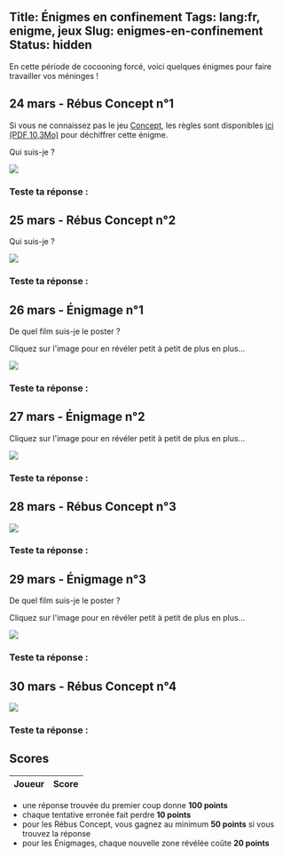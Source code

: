 Title: Énigmes en confinement
Tags: lang:fr, enigme, jeux
Slug: enigmes-en-confinement
Status: hidden
---

En cette période de cocooning forcé, voici quelques énigmes pour faire travailler vos méninges !

<ul id="toc"></ul>

## 24 mars - Rébus Concept n°1

Si vous ne connaissez pas le jeu [Concept](https://concept-the-game.com),
les règles sont disponibles [ici (PDF 10,3Mo)](http://spelarch.vives.be/PDFspelregels/16056.pdf) pour déchiffrer cette énigme.
<!-- PDFs "officiels" en 2 parties :
  * https://concept-the-game.com/concept/files/rules/CONCEPT-RULES-FR.pdf
  * https://concept-the-game.com/concept/files/rules/CONCEPT-HELPSHEET-FR.pdf
-->

Qui suis-je ?

![](images/enigmes/enigme-concept-01.png)


### Teste ta réponse :

<form id="challenge-2020-03-24" data-min-score="50" data-hash="3820ea262dc61608e2ed700ab6d027404d55702a960dc6eed0155a37c7d94a82"></form>


## 25 mars - Rébus Concept n°2

Qui suis-je ?

![](images/enigmes/enigme-concept-03.png)

### Teste ta réponse :

<form id="challenge-2020-03-25" data-min-score="50" data-hash="8aaddb5664c898b76931eaf49db48aed6186ffefbd9138c8cce479140d86c762"></form>


## 26 mars - Énigmage n°1

De quel film suis-je le poster ?

Cliquez sur l'image pour en révéler petit à petit de plus en plus...

<img class="enigmage" src="images/enigmes/enigmage01-1.jpg">

### Teste ta réponse :

<form id="challenge-2020-03-26" data-hash="c01f23da736030c44c1927717ecdc5db1d06a33f5b5d0675d5e6c29cb693712e"></form>


## 27 mars - Énigmage n°2

Cliquez sur l'image pour en révéler petit à petit de plus en plus...

<img class="enigmage" src="images/enigmes/enigmage02-1.jpg">

### Teste ta réponse :

<form id="challenge-2020-03-27" data-hash="3bbdd5b84c61752f65efc0dd815b6c225cb8f013e9fcc3177b4e8637111b74cb"></form>


## 28 mars - Rébus Concept n°3

![](images/enigmes/enigme-concept-05.png)

### Teste ta réponse :

<form id="challenge-2020-03-28" data-hash="cdefd09a164e7b3e1c127ae3e8c22c02ef1be14a99725ed7040e77c1441d4d92"></form>


## 29 mars - Énigmage n°3

De quel film suis-je le poster ?

Cliquez sur l'image pour en révéler petit à petit de plus en plus...

<img class="enigmage" src="images/enigmes/enigmage03-1.jpg">

### Teste ta réponse :

<form id="challenge-2020-03-29" data-hash="8c2a25260209b2db50e9d7c369876ddeeaebde2472a38426ca4907fbe4135921"></form>


## 30 mars - Rébus Concept n°4

![](images/enigmes/enigme-concept-06.png)

### Teste ta réponse :

<form id="challenge-2020-03-30" data-hash="c212017ccdcd7bf803feb6188751f7c0afd902b2d42859ffd1a38129169e20c5"></form>


<!-- WIP
## ? avril - Esquissé

<div id="challenge-2020-04-31" class="esquisse"></div>
-->


## Scores

<table>
  <thead><tr> <th>Joueur</th> <th>Score</th> </tr></thead>
  <tbody id="highscores"></tbody>
</table>

- une réponse trouvée du premier coup donne **100 points**
- chaque tentative erronée fait perdre **10 points**
- pour les Rébus Concept, vous gagnez au minimum **50 points** si vous trouvez la réponse
- pour les Énigmages, chaque nouvelle zone révélée coûte **20 points**


<script src="https://www.gstatic.com/firebasejs/7.12.0/firebase-app.js"></script>
<script src="https://www.gstatic.com/firebasejs/7.12.0/firebase-firestore.js"></script>
<script src="https://unpkg.com/imagesloaded@4/imagesloaded.pkgd.min.js"></script>
<script>
firebase.initializeApp({
  apiKey: "AIzaSyBUA2secspKjZIA-_G3gCqcgYrlx5G94QE",
  authDomain: "scoreboard-7a578.firebaseapp.com",
  databaseURL: "https://scoreboard-7a578.firebaseio.com",
  projectId: "scoreboard-7a578",
  storageBucket: "scoreboard-7a578.appspot.com",
  messagingSenderId: "1085958736716",
  appId: "1:1085958736716:web:4c0ea416008a37c20edde9"
});
const scoreBoardCollec = firebase.firestore().collection('EnigmesDeConfinement');
const lockCollec = firebase.firestore().collection('Locks');
function updateScoreBoardTable() {
  const tbody = document.getElementById('highscores');
  while (tbody.firstChild) { tbody.removeChild(tbody.firstChild); }
  scoreBoardCollec.get().then(query => {
    const highScores = [];
    query.forEach(doc => highScores.push({
      playerName: doc.id,
      totalScore: Object.values(doc.data().scores).reduce((a, b) => a + b),
    }));
    highScores.sort((a, b) => b.totalScore - a.totalScore);
    highScores.forEach(highScore => tbody.appendChild(htmlTableRow([highScore.playerName, highScore.totalScore])))
  });
}
function htmlFromStr(string) {
  const div = document.createElement('div');
  div.innerHTML = string;
  return div.children[0];
}
function appendHtmlElemsFromStr(parent, string) {
  const div = document.createElement('div');
  div.innerHTML = string;
  while (div.children[0]) {
    parent.appendChild(div.children[0]);
  }
}
function insertAfter(existingNode, newNode) {
  existingNode.parentNode.insertBefore(newNode, existingNode.nextElementSibling);
}
function htmlTableRow(values) {
  const tr = document.createElement('tr');
  values.forEach(value => {
    const td = document.createElement('td');
    td.textContent = value;
    tr.appendChild(td);
  })
  return tr;
}
String.prototype.rsplit = function(sep, maxsplit) {
  const split = this.split(sep);
  return maxsplit ? [ split.slice(0, -maxsplit).join(sep) ].concat(split.slice(-maxsplit)) : split;
}
// Initialization:
const SLUG_CHAR_RANGE_TO_IGNORE = '[\x00-\x2F\x3A-\x40\x5B-\x60\x7B-\uFFFF]+';
window.malusPerChallenge = {}
window.submittedAnswer = {};  // Context to communicate between forms
const toc = document.getElementById('toc');
document.querySelectorAll('article h2').forEach(h2 => {
  h2.id = slugify(h2.textContent);
  toc.appendChild(htmlFromStr(`<li><a href="pages/enigmes-en-confinement.html#${h2.id}">${h2.textContent}</a></li>`));
});
document.querySelectorAll('article form').forEach(form => {
  form.onsubmit = submitConceptAnswer.bind(form);
  appendHtmlElemsFromStr(form, `<input type="text"></input>
                                <input type="submit" value="?"></input>
                                <div style="display: none" class="answer-correct">Bravo ! C'est la bonne réponse 👍 🎉 🤩</div>
                                <div style="display: none" class="answer-wrong">Râté ! Essaie encore 😁</div>`);
  insertAfter(form, htmlFromStr(`<form class="scoreForm" style="display: none" onSubmit="return submitPlayerScore(this)">
    <label for="playerName">Entre ton nom si tu souhaite apparaître dans les <a href="pages/enigmes-en-confinement.html#scores">scores</a> :</label>
    <input type="text" name="playerName" minlength="3"></input>
    <input type="submit" value="💯"></input>
    <div style="display: none" class="score-already-set">🚫 Vous avez déjà joué !</div>
    <div style="display: none" class="score-submitted">Score enregistré : <span class="score"></span> points</div>
  </form>`));
});
document.querySelectorAll('.enigmage').forEach(img => {
  imagesLoaded(img).on('done', preloadNextImg.bind(img));
  img.onclick = function () {
    const challengeId = this.parentElement.nextElementSibling.nextElementSibling.id;
    this.src = nextImage(this.src);
    window.malusPerChallenge[challengeId] = (window.malusPerChallenge[challengeId] || 0) + 20;
  }
});
function nextImage(imgSrc) {
  const [base, ext] = imgSrc.rsplit('.', 1);
  const [prefix, index] = base.split('-');
  return `${prefix}-${+index + 1}.${ext}`;
}
function preloadNextImg() {
  console.log('Preloaded:', this.src);
  const img = document.createElement('img')
  img.style.display = 'none';
  img.src = nextImage(this.src);
  imagesLoaded(img).on('done', preloadNextImg.bind(img));
  document.body.appendChild(img);
}
document.querySelectorAll('.esquisse').forEach(panel => {
  appendHtmlElemsFromStr(panel, `
    <form onSubmit="return submitDrawingGuess(this)">
      <canvas width="400" height="400"></canvas>
      <label for="drawingGuess">Que représente ce dessin ?</label>
      <input type="text" name="drawingGuess"></input>
      <input type="submit" value="👀"></input>
    </form>
    <form onSubmit="return submitDrawing(this)">
      <canvas width="400" height="400"></canvas>
      <label>Et maintenant dessine : "${panel.prevDrawingGuess}", puis clique ci-dessous</label>
      <input type="submit" value="👩‍🎨"></input>
    </form>
    <form class="overlay" onSubmit="return startEsquisse(this)">
      <h3>Esquissé !</h2>
      <label>Un seul joueur peut joueur à la fois.</label>
      <div class="lockFree">
        <label>Quand vous serez prêt, entrez votre nom et cliquez sur le bouton ci-dessous.</label>
        <label>Vous aurez 15min pour faire un tour du jeu <a href="https://www.jeux-goliath.com/produit/esquisse/">Esquissé</a></label>
        <input type="text" name="playerName" minlength="3"></input>
        <input type="submit" value="🎬"></input>
      </div>
      <div class="lockTaken" style="display: none">
        <label>Un joueur est en déjà train de jouer (<span class="lockPlayerName"></span>).</label>
        <label>Revenez un peu plus tard ! 😉</label>
      </div>
    </form>`);
  regularlyCheckEsquisseLock(panel);
  const drawingGuessCanvas = panel.getElementsByTagName('form')[0];
  const drawingCanvas = panel.getElementsByTagName('form')[1];
  drawingCanvas.prevX = -1;
  drawingCanvas.prevY = -1;
  drawingCanvas.addEventListener('mousemove', e => draw(drawingCanvas, e), false);
  drawingCanvas.addEventListener('mousedown', e => draw(drawingCanvas, e, true), false);
  drawingCanvas.addEventListener('mouseup', e => draw(drawingCanvas, e, false), false);
  drawingCanvas.addEventListener('mouseout', e => draw(drawingCanvas, e, false), false);
  // TODO: load image & panel.prevDrawingGuess from firebase
});
function regularlyCheckEsquisseLock(panel) {
  const overlay = panel.getElementsByClassName('overlay')[0];
  if (overlay.style.display !== 'none') {
    const lockFree = overlay.getElementsByClassName('lockFree')[0];
    const lockTaken = overlay.getElementsByClassName('lockTaken')[0];
    lockCollec.doc(panel.id).get().then(lock => {
      if (lock.exists && lock.data().playerName) {
        lockFree.style.display = 'none';
        lockTaken.style.display = 'block';
        overlay.getElementsByClassName('lockPlayerName')[0].textContent = lock.data().playerName;
      } else {
        lockFree.style.display = 'block';
        lockTaken.style.display = 'none';
      }
    });
  }
  setTimeout(regularlyCheckEsquisseLock, 1000, panel);
}
function startEsquisse(overlayForm) {
  const panel = overlayForm.parentNode;
  console.log('startEsquisse panel=', panel);
  console.log('startEsquisse panel.id=', panel.id);
  const playerName = overlayForm.querySelector('input[type="text"]').value.trim();
  lockCollec.doc(panel.id).set({playerName})
  overlayForm.style.display = 'none';
  // TODO: remove lock after 15min, from ANY client (=> we need to store lockStartTime)
  return false;
}
function submitDrawingGuess(form) {
  const panel = form.parentNode;
  const canvas = form.getElementsByTagName('canvas')[0];
  panel.drawingGuess = form.querySelector('input[type="text"]').value;
  return false;
}
function submitDrawing(form) {
  const panel = form.parentNode;
  const canvas = form.getElementsByTagName('canvas')[0];
  // TODO: save panel.drawingGuess & drawing + display success msg
  return false;
}
// TODO: pas rejouable + button CLEAR
function draw(canvas, e, newFlagValue) {
  if (typeof newFlagValue !== 'undefined') {
    canvas.isDrawing = newFlagValue;
  }
  if (canvas.isDrawing) {
    const clientRect = e.target.getBoundingClientRect();
    const currX = e.clientX - clientRect.left;
    const currY = e.clientY - clientRect.top;
    if (canvas.prevX > 0) {
      const ctx = canvas.getContext('2d');
      ctx.strokeStyle = 'black';
      ctx.lineWidth = 2;
      ctx.beginPath();
      ctx.moveTo(canvas.prevX, canvas.prevY);
      ctx.lineTo(currX, currY);
      ctx.stroke();
      ctx.closePath();
    }
    canvas.prevX = currX;
    canvas.prevY = currY;
  } else {
    canvas.prevX = -1;
    canvas.prevY = -1;
  }
}
updateScoreBoardTable();

function submitConceptAnswer() {
  const form = this;
  const answer = form.querySelector('input[type="text"]').value;
  const correctAnswerDiv = form.querySelector('.answer-correct');
  const wrongAnswerDiv = form.querySelector('.answer-wrong');
  window.submittedAnswer.minScore = +(form.dataset.minScore || '0');
  window.submittedAnswer.challengeId = form.id;
  window.submittedAnswer.score = 0;
  correctAnswerDiv.style.display = 'none';
  const scoreForm = form.nextElementSibling;
  scoreForm.style.display = 'none';
  wrongAnswerDiv.style.display = 'none';
  digestMessage(slugify(answer)).then(hash => {
    if (hash === form.dataset.hash) {
      window.submittedAnswer.score = 100;
      setTimeout(() => {
        correctAnswerDiv.style.display = 'block';
        scoreForm.style.display = 'block';
      }, 500);
    } else {
      window.malusPerChallenge[form.id] = (window.malusPerChallenge[form.id] || 0) + 10;
      setTimeout(() => { wrongAnswerDiv.style.display = 'block'; }, 500);
    }
  });
  return false;
}
function submitPlayerScore(form) {
  const playerName = form.querySelector('input[type="text"]').value.trim();
  const scoreAlreadySetDiv = form.querySelector('.score-already-set');
  const scoreSubmitedDiv = form.querySelector('.score-submitted');
  scoreAlreadySetDiv.style.display = 'none';
  scoreSubmitedDiv.style.display = 'none';
  const playerDoc = scoreBoardCollec.doc(playerName);
  const challengeId = window.submittedAnswer.challengeId;
  playerDoc.get().then(doc => {
    if (doc.exists) {
      const scores = doc.data().scores;
      if (scores.hasOwnProperty(challengeId)) {
        scoreAlreadySetDiv.style.display = 'block';
      } else {
        scores[challengeId] = playerScore();
        playerDoc.update({scores}).then(() => {
          form.querySelector('.score').textContent = scores[challengeId];
          scoreSubmitedDiv.style.display = 'block';
          updateScoreBoardTable();
        });
      }
    } else {
      const scores = {};
      scores[challengeId] = playerScore();
      playerDoc.set({scores}).then(() => {
        form.querySelector('.score').textContent = scores[challengeId];
        scoreSubmitedDiv.style.display = 'block';
        updateScoreBoardTable();
      });
    }
  });
  return false;
}
function playerScore() {
  const submittedAnswer = window.submittedAnswer;
  const challengeId = window.submittedAnswer.challengeId;
  const malus = window.malusPerChallenge[challengeId] || 0;
  return Math.max(submittedAnswer.minScore, submittedAnswer.score - malus);
}
function slugify(s) {
  s = String(s).trim().toLowerCase()
  s = s.normalize('NFD') 				 // separate accent from letter
  s = s.replace(/[\u0300-\u036f]/g, '')  // remove all separated accents
  s = s.replace(new RegExp('^'+SLUG_CHAR_RANGE_TO_IGNORE, 'g'), '')
  s = s.replace(new RegExp(SLUG_CHAR_RANGE_TO_IGNORE, 'g'), '-')
  s = s.replace(/^la-/g, '').replace(/^le-/g, '').replace(/-st-/g, '-saint-')
  s = s.replace(/^commandant-/g, '').replace(/^jacques-/g, '').replace(/^yves-/g, '')
  return encodeURIComponent(s);
}
// FROM: https://developer.mozilla.org/en-US/docs/Web/API/SubtleCrypto/digest#Converting_a_digest_to_a_hex_string
async function digestMessage(message) {
  const msgUint8 = new TextEncoder().encode(message);                           // encode as (utf-8) Uint8Array
  const hashBuffer = await crypto.subtle.digest('SHA-256', msgUint8);           // hash the message
  const hashArray = Array.from(new Uint8Array(hashBuffer));                     // convert buffer to byte array
  const hashHex = hashArray.map(b => b.toString(16).padStart(2, '0')).join(''); // convert bytes to hex string
  return hashHex;
}
//digestMessage(slugify("SOLUTION")).then(hash => console.log(hash));
</script>

<style>
article h2 { margin-top: 5rem; }
article label {
  display: block;
  margin: 1rem 0;
}
article input[type="submit"] {
  border-radius: 1rem;
  border: 0;
  background-color: #39b39d;
  color: white;
  cursor: pointer;
  margin: 0 .5rem;
}
@media screen and (min-width: 40rem) {
  article label { font-size: 1.5rem; }
  article input[type="text"] {
    font-size: 2.5rem;
    width: 22rem;
  }
  article input[type="submit"] {
    font-size: 2.5rem;
    height: 5rem;
    width: 5rem;
  }
  .answer-correct, .answer-wrong {
    font-size: 2.5rem;
    padding: 2rem;
  }
  .scoreForm { padding-left: 2rem; }
  .score-already-set, .score-submitted {
    font-size: 1.25rem;
    padding: 1rem;
  }
}
article table {
  border-spacing: 0;
  border-collapse: collapse;
  font-size: 1.2rem;
  margin: 0 auto;
  margin-bottom: 4rem;
}
article td, article th {
  padding: 1rem;
  border-top: 1px solid #ddd;
}
article th {
  border-bottom: 2px solid #ddd;
  border-top: 0;
}
article tbody > tr:nth-of-type(odd) {
  background-color: #f9f9f9;
}
.enigmage {
  max-height: 60rem;
  cursor: pointer;
}
.esquisse {
  position: relative;
  display: flex;
  justify-content: space-around;
  flex-wrap: wrap;
}
.overlay {
  position: absolute;
  left: 0;
  top: 0;
  width: 100%;
  height: 100%;
  background: black;
  opacity: .75;
  border-radius: 1rem;
  display: flex;
  flex-flow: column;
  align-items: center;
  text-align: center;
  color: white;
}
.overlay h3 {
  font-size: 3rem;
  color: white;
  margin: 4rem;
}
.overlay label {
  font-size: 2rem;
  max-width: max-content !important;
  line-height: 2rem;
  margin: 2rem;
}
.esquisse canvas {
  border: 1px solid black;
  cursor: pointer;
  margin: .5rem 0;
}
.esquisse label { max-width: 400px; }
</style>
